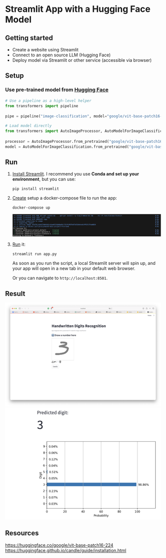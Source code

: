 # Streamlit App with a Hugging Face Model

## Getting started

- Create a website using Streamlit
- Connect to an open source LLM (Hugging Face)
- Deploy model via Streamlit or other service (accessible via browser)

## Setup
### Use pre-trained model from [Hugging Face](https://huggingface.co/google/vit-base-patch16-224)
```python
# Use a pipeline as a high-level helper
from transformers import pipeline

pipe = pipeline("image-classification", model="google/vit-base-patch16-224")
```

```python
# Load model directly
from transformers import AutoImageProcessor, AutoModelForImageClassification

processor = AutoImageProcessor.from_pretrained("google/vit-base-patch16-224")
model = AutoModelForImageClassification.from_pretrained("google/vit-base-patch16-224")
```
## Run
1. [Install
   Streamlit](https://docs.streamlit.io/library/get-started/installation). I
   recommend you use **Conda and set up your environment**, but you can use:

    ```shell
    pip install streamlit
    ```

2. [Create](https://docs.streamlit.io/library/get-started/create-an-app) setup a docker-compose file to run the app:

    ```shell
    docker-compose up
    ```
    ![Docker Compose](docker.png)
3. [Run](https://docs.streamlit.io/library/get-started/main-concepts) it:

    ```shell
    streamlit run app.py
    ```

    As soon as you run the script, a local Streamlit server will spin up, and
    your app will open in a new tab in your default web browser.

    Or you can navigate to `http://localhost:8501`.

## Result
![Streamlit App](result1.png)
![Streamlit App](result2.png)
## Resources
https://huggingface.co/google/vit-base-patch16-224
https://huggingface.github.io/candle/guide/installation.html
